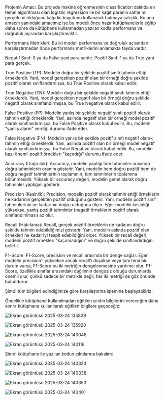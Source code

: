 Projenin Amacı: Bu projede makine öğrenmesinin classification dalında en temel algoritması olan logistic regression ile bir kağıt paranın sahte mi gerçek mi olduğunu kağıdın boyutunu kullanarak bulmaya çalıştık. Bu ana amacın yanındaki amacımız ise bu modeli önce hazır kütüphanelerle eğitip daha sonra da kütüphane kullanmadan yazılan kodla performans ve doğruluk açısından karşılaştırmaktır.

Performans Metrikleri: Bu iki modeli performans ve doğruluk açısından karşılaştırmadan önce performans metriklerini anlamakta fayda vardır.

Negatif Sınıf: 0 ya da False yani para sahte. Pozitif Sınıf: 1 ya da True yani para gerçek.

True Positive (TP): Modelin doğru bir şekilde pozitif sınıfı tahmin ettiği örneklerdir. Yani, model gerçekten pozitif olan bir örneği doğru şekilde pozitif olarak sınıflandırmışsa, bu True Positive olarak kabul edilir.

True Negative (TN): Modelin doğru bir şekilde negatif sınıfı tahmin ettiği örneklerdir. Yani, model gerçekten negatif olan bir örneği doğru şekilde negatif olarak sınıflandırmışsa, bu True Negative olarak kabul edilir.

False Positive (FP): Modelin yanlış bir şekilde negatif sınıfı pozitif olarak tahmin ettiği örneklerdir. Yani, aslında negatif olan bir örneği model pozitif olarak sınıflandırmışsa, bu False Positive olarak kabul edilir. Bu, modelin "yanlış alarm" verdiği durumu ifade eder.

False Negative (FN): Modelin yanlış bir şekilde pozitif sınıfı negatif olarak tahmin ettiği örneklerdir. Yani, aslında pozitif olan bir örneği model negatif olarak sınıflandırmışsa, bu False Negative olarak kabul edilir. Bu, modelin bazı önemli pozitif örnekleri "kaçırdığı" durumu ifade eder.

Accuracy (Doğruluk): Accuracy, modelin yaptığı tüm tahminler arasında doğru tahminlerin oranını gösterir. Yani, modelin hem doğru pozitif hem de doğru negatif tahminlerinin toplamının, tüm tahminlerin toplamına bölünmesidir. Yüksek bir accuracy değeri, modelin genel olarak doğru tahminler yaptığını gösterir.

Precision (Kesinlik): Precision, modelin pozitif olarak tahmin ettiği örneklerin ne kadarının gerçekten pozitif olduğunu gösterir. Yani, modelin pozitif sınıf tahminlerinin ne kadarının doğru olduğunu ölçer. Eğer modelin kesinliği yüksekse, yanlış pozitif tahminler (negatif örneklerin pozitif olarak sınıflandırılması) az olur.

Recall (Hatırlama): Recall, gerçek pozitif örneklerin ne kadarını doğru şekilde tahmin edebildiğimizi gösterir. Yani, modelin aslında pozitif olan örnekleri ne kadar iyi tespit edebildiğini ölçer. Yüksek bir recall değeri, modelin pozitif örnekleri "kaçırmadığını" ve doğru şekilde sınıflandırdığını belirtir.

F1-Score: F1-Score, precision ve recall arasında bir denge sağlar. Eğer modelin precision'ı yüksekse ancak recall'ı düşükse veya tam tersi bir durum varsa, F1-Score bu iki metriğin dengelenmesine yardımcı olur. F1-Score, özellikle sınıflar arasındaki dağılımın dengesiz olduğu durumlarda önemli olur, çünkü sadece bir metrikle değil, her iki metriği de göz önünde bulundurur.

Şimdi tüm bilgileri edindiğimize göre karşılaştırma işlemine başlayabiliriz:

Öncelikle kütüphane kullanılmadan eğitilen sınıfın bilgilerini vereceğim daha sonra kütüphane kullanılarak eğitilen bilgilere geçeceğiz:

![Ekran görüntüsü 2025-03-24 135839](https://github.com/user-attachments/assets/e52acb06-34f0-414e-8873-51df3af851ba)


![Ekran görüntüsü 2025-03-24 135920](https://github.com/user-attachments/assets/9a55d6ac-468b-47f4-94b3-59fa63398b81)


![Ekran görüntüsü 2025-03-24 140048](https://github.com/user-attachments/assets/812ec3e9-8aec-46a7-ad02-131f5c725f28)


![Ekran görüntüsü 2025-03-24 140116](https://github.com/user-attachments/assets/8e42027e-8030-47be-9452-6e16746eb98d)

Şimdi kütüphane ile yazılan kodun çıktılarına bakalım:

![Ekran görüntüsü 2025-03-24 140323](https://github.com/user-attachments/assets/1d607e3a-5f52-4f78-abf8-3d9c24cf519c)


![Ekran görüntüsü 2025-03-24 140338](https://github.com/user-attachments/assets/b44bf295-9104-4021-a82e-07ad7dd49a65)


![Ekran görüntüsü 2025-03-24 140353](https://github.com/user-attachments/assets/b4c5401b-897e-4576-b071-88a40e85ea7d)

![Ekran görüntüsü 2025-03-24 140401](https://github.com/user-attachments/assets/5dab0ba5-c38c-4d37-90bc-da17c7a473fe)






